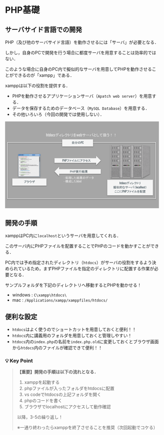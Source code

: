 # PHP基礎

## サーバサイド言語での開発

PHP（及び他のサーバサイド言語）を動作させるには「サーバ」が必要となる．

しかし，自身のPCで開発を行う場合に都度サーバを用意することは効率的ではない．

このような場合に自身のPC内で擬似的なサーバを用意してPHPを動作させることができるのが「xampp」である．

xamppは以下の役割を提供する．

- PHPを動作させるアプリケーションサーバ（`Apatch web server`）を用意する．
- データを保存するためのデータベース（`MySQL Database`）を用意する．
- その他いろいろ（今回の開発では使用しない）．

![xampp概要](./img/php_file_about_xampp.svg)

## 開発の手順

xamppはPC内に`localhost`というサーバを用意してくれる．

このサーバ内にPHPファイルを配置することでPHPのコードを動かすことができる．

PC内では予め指定されたディレクトリ（`htdocs`）がサーバの役割をするよう決められているため，まずPHPファイルを指定のディレクトリに配置する作業が必要となる．

サンプルフォルダを下記のディレクトリへ移動するとPHPを動かせる！

- windows : `C\xampp\htdocs\`
- mac : `/Applications/xampp/xamppfiles/htdocs/`

## 便利な設定

- `htdocs`はよく使うのでショートカットを用意しておくと便利！！
- `htdocs`内に講義用のフォルダを用意しておくと管理しやすい！
- `htdocs`内の`index.php`の名前を`index.php.old`に変更しておくとブラウザ画面から`htdocs`内のファイルが確認できて便利！！

### 💡 Key Point

>**【重要】開発の手順は以下の流れとなる．**
>
>1. xamppを起動する
>2. phpファイルが入ったフォルダをhtdocsに配置
>3. vs codeでhtdocsの上記フォルダを開く
>4. phpのコードを書く
>5. ブラウザでlocalhostにアクセスして動作確認
>
>以降，3-5の繰り返し！
>
>※一通り終わったらxamppを終了させることを推奨（次回起動でコケる）
